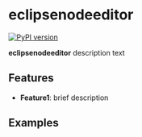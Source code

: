 # eclipsenodeeditor

[![PyPI version](https://badge.fury.io/py/eclipsenodeeditor.svg)](https://badge.fury.io/py/eclipsenodeeditor)

**eclipsenodeeditor** description text

## Features

- **Feature1**: brief description

## Examples

```python

```